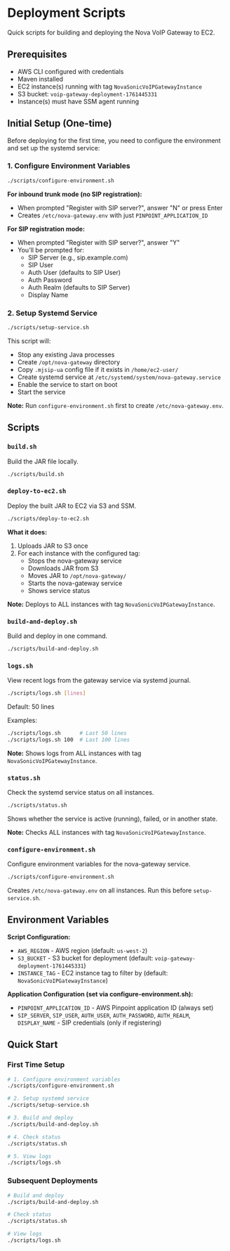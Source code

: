 # Deployment Scripts

Quick scripts for building and deploying the Nova VoIP Gateway to EC2.

## Prerequisites

- AWS CLI configured with credentials
- Maven installed
- EC2 instance(s) running with tag `NovaSonicVoIPGatewayInstance`
- S3 bucket: `voip-gateway-deployment-1761445331`
- Instance(s) must have SSM agent running

## Initial Setup (One-time)

Before deploying for the first time, you need to configure the environment and set up the systemd service:

### 1. Configure Environment Variables

```bash
./scripts/configure-environment.sh
```

**For inbound trunk mode (no SIP registration):**
- When prompted "Register with SIP server?", answer "N" or press Enter
- Creates `/etc/nova-gateway.env` with just `PINPOINT_APPLICATION_ID`

**For SIP registration mode:**
- When prompted "Register with SIP server?", answer "Y"
- You'll be prompted for:
  - SIP Server (e.g., sip.example.com)
  - SIP User
  - Auth User (defaults to SIP User)
  - Auth Password
  - Auth Realm (defaults to SIP Server)
  - Display Name

### 2. Setup Systemd Service

```bash
./scripts/setup-service.sh
```

This script will:
- Stop any existing Java processes
- Create `/opt/nova-gateway` directory
- Copy `.mjsip-ua` config file if it exists in `/home/ec2-user/`
- Create systemd service at `/etc/systemd/system/nova-gateway.service`
- Enable the service to start on boot
- Start the service

**Note:** Run `configure-environment.sh` first to create `/etc/nova-gateway.env`.

## Scripts

### `build.sh`
Build the JAR file locally.

```bash
./scripts/build.sh
```

### `deploy-to-ec2.sh`
Deploy the built JAR to EC2 via S3 and SSM.

```bash
./scripts/deploy-to-ec2.sh
```

**What it does:**
1. Uploads JAR to S3 once
2. For each instance with the configured tag:
   - Stops the nova-gateway service
   - Downloads JAR from S3
   - Moves JAR to `/opt/nova-gateway/`
   - Starts the nova-gateway service
   - Shows service status

**Note:** Deploys to ALL instances with tag `NovaSonicVoIPGatewayInstance`.

### `build-and-deploy.sh`
Build and deploy in one command.

```bash
./scripts/build-and-deploy.sh
```

### `logs.sh`
View recent logs from the gateway service via systemd journal.

```bash
./scripts/logs.sh [lines]
```

Default: 50 lines

Examples:
```bash
./scripts/logs.sh      # Last 50 lines
./scripts/logs.sh 100  # Last 100 lines
```

**Note:** Shows logs from ALL instances with tag `NovaSonicVoIPGatewayInstance`.

### `status.sh`
Check the systemd service status on all instances.

```bash
./scripts/status.sh
```

Shows whether the service is active (running), failed, or in another state.

**Note:** Checks ALL instances with tag `NovaSonicVoIPGatewayInstance`.

### `configure-environment.sh`
Configure environment variables for the nova-gateway service.

```bash
./scripts/configure-environment.sh
```

Creates `/etc/nova-gateway.env` on all instances. Run this before `setup-service.sh`.

## Environment Variables

**Script Configuration:**
- `AWS_REGION` - AWS region (default: `us-west-2`)
- `S3_BUCKET` - S3 bucket for deployment (default: `voip-gateway-deployment-1761445331`)
- `INSTANCE_TAG` - EC2 instance tag to filter by (default: `NovaSonicVoIPGatewayInstance`)

**Application Configuration (set via configure-environment.sh):**
- `PINPOINT_APPLICATION_ID` - AWS Pinpoint application ID (always set)
- `SIP_SERVER`, `SIP_USER`, `AUTH_USER`, `AUTH_PASSWORD`, `AUTH_REALM`, `DISPLAY_NAME` - SIP credentials (only if registering)

## Quick Start

### First Time Setup

```bash
# 1. Configure environment variables
./scripts/configure-environment.sh

# 2. Setup systemd service
./scripts/setup-service.sh

# 3. Build and deploy
./scripts/build-and-deploy.sh

# 4. Check status
./scripts/status.sh

# 5. View logs
./scripts/logs.sh
```

### Subsequent Deployments

```bash
# Build and deploy
./scripts/build-and-deploy.sh

# Check status
./scripts/status.sh

# View logs
./scripts/logs.sh
```
